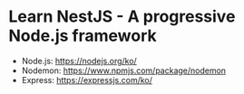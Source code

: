 # Learn NestJS - A progressive Node.js framework

- Node.js: https://nodejs.org/ko/
- Nodemon: https://www.npmjs.com/package/nodemon
- Express: https://expressjs.com/ko/
